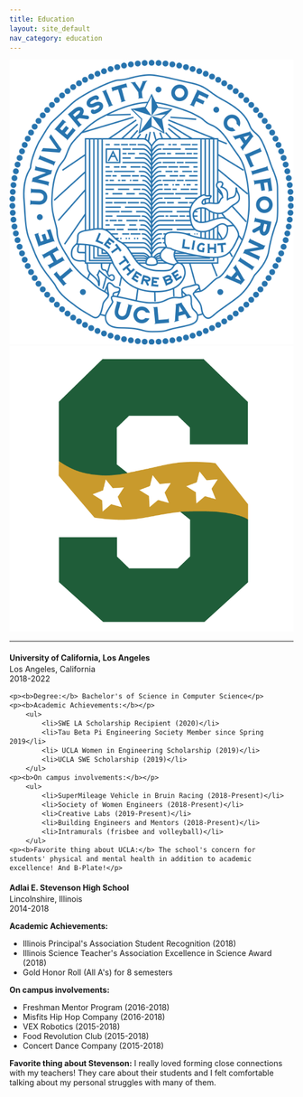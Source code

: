 ```yaml
---
title: Education
layout: site_default
nav_category: education
---
```

<div>
	<div class="centered_row">
		<div id="ucla_seal" class="seal_div active_ed" onclick="show_ucla()">
			<img src="assets/images/education/ucla_seal.png" alt="UCLA seal" class="images full">
		</div>
		<div id="shs_seal" class="seal_div" onclick="show_shs()">
			<img src="assets/images/education/shs_logo.png" alt="SHS logo" class="images full">
		</div>
	</div>
	<script>
		function show_ucla()
		{
			document.getElementById("ucla_ed").style.display = "block";
			document.getElementById("ucla_seal").classList.add("active_ed");
			document.getElementById("shs_ed").style.display = "none";
			document.getElementById("shs_seal").classList.remove("active_ed");
		}
		function show_shs()
		{
			document.getElementById("ucla_ed").style.display = "none";
			document.getElementById("ucla_seal").classList.remove("active_ed");
			document.getElementById("shs_ed").style.display = "block";
			document.getElementById("shs_seal").classList.add("active_ed");
		}
	</script>
</div>
<hr>
<div id="ucla_ed">
	<h4 style="margin-bottom: 3px">University of California, Los Angeles</h4>
	<p style="margin-top:0px; margin-bottom:0px">Los Angeles, California</p>
	<p style="margin-top:0px">2018-2022</p>

	<p><b>Degree:</b> Bachelor's of Science in Computer Science</p>
	<p><b>Academic Achievements:</b></p>
		<ul>
			<li>SWE LA Scholarship Recipient (2020)</li>
			<li>Tau Beta Pi Engineering Society Member since Spring 2019</li>
			<li> UCLA Women in Engineering Scholarship (2019)</li>
			<li>UCLA SWE Scholarship (2019)</li>
		</ul>
	<p><b>On campus involvements:</b></p>
		<ul>
			<li>SuperMileage Vehicle in Bruin Racing (2018-Present)</li>
			<li>Society of Women Engineers (2018-Present)</li>
			<li>Creative Labs (2019-Present)</li>
			<li>Building Engineers and Mentors (2018-Present)</li>
			<li>Intramurals (frisbee and volleyball)</li>
		</ul>
	<p><b>Favorite thing about UCLA:</b> The school's concern for students' physical and mental health in addition to academic excellence! And B-Plate!</p>
</div>
<div id="shs_ed">
	<h4 style="margin-bottom: 3px">Adlai E. Stevenson High School</h4>
	<p style="margin-top:0px; margin-bottom:0px">Lincolnshire, Illinois</p>
	<p style="margin-top:0px">2014-2018</p>
	<p><b>Academic Achievements:</b></p>
		<ul>
			<li>Illinois Principal's Association Student Recognition (2018)</li>
			<li>Illinois Science Teacher's Association Excellence in Science Award (2018)</li>
			<li>Gold Honor Roll (All A's) for 8 semesters</li>
		</ul>
	<p><b>On campus involvements:</b></p>
		<ul>
			<li>Freshman Mentor Program (2016-2018)</li>
			<li>Misfits Hip Hop Company (2016-2018)</li>
			<li>VEX Robotics (2015-2018)</li>
			<li>Food Revolution Club (2015-2018)</li>
			<li>Concert Dance Company (2015-2018)</li>
		</ul>
	<p><b>Favorite thing about Stevenson:</b> I really loved forming close connections with my teachers! They care about their students and I felt comfortable talking about my personal struggles with many of them.</p>
</div>			